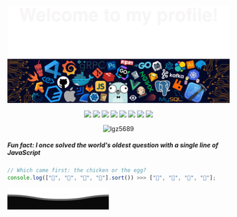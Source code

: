![](images/bottom_up.svg)
![](images/header_.png)

<p align="center">
  <a href="https://github.com/lgz5689"><img src="https://img.shields.io/badge/-Github-3776AB?style=flat&logo=Github"></a>
  <a href="https://react.dev/"><img src="https://img.shields.io/badge/-React-363A48?style=flat&logo=React"></a>
  <a href="https://nextjs.org/"><img src="https://img.shields.io/badge/-Next-363A48?style=flat&logo=Next.js"></a>
  <a href="https://vuejs.org/"><img src="https://img.shields.io/badge/-Vue-363A48?style=flat&logo=Vue.js"></a>
  <a href="https://www.electronjs.org/"><img src="https://img.shields.io/badge/-Electron-363A48?style=flat&logo=Electron"></a>
  <a href="https://tailwindcss.com/"><img src="https://img.shields.io/badge/-Tailwind CSS-363A48?style=flat&logo=Tailwind CSS"></a>
  <a href="https://nodejs.org/en"><img src="https://img.shields.io/badge/-Node.js-363A48?style=flat&logo=Node.js"></a>
  <a href="https://www.docker.com/"><img src="https://img.shields.io/badge/-Docker	-363A48?style=flat&logo=Docker"></a>
</p>

<div align="center">
   <img src="https://github-readme-stats.vercel.app/api?username=lgz5689&show_icons=true&theme=radical&cache_seconds=1800&locale=en&hide_border=true" alt="lgz5689" />
</div>

##### Fun fact: I once solved the world's oldest question with a single line of JavaScript

```javascript
// Which came first: the chicken or the egg?
console.log(["🥚", "🐣", "🐥", "🐔"].sort()) >>> ["🐔", "🐣", "🐥", "🥚"];
```

![](images/Bottom_down.svg)
